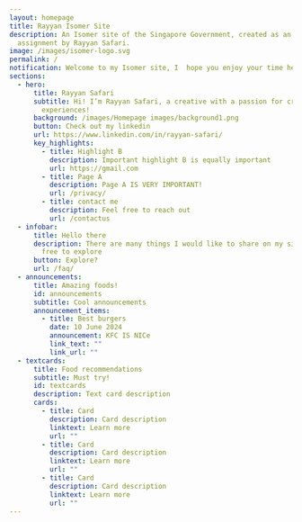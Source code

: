 ```yaml
---
layout: homepage
title: Rayyan Isomer Site
description: An Isomer site of the Singapore Government, created as an
  assignment by Rayyan Safari.
image: /images/isomer-logo.svg
permalink: /
notification: Welcome to my Isomer site, I  hope you enjoy your time here! :)
sections:
  - hero:
      title: Rayyan Safari
      subtitle: Hi! I’m Rayyan Safari, a creative with a passion for creating unique
        experiences!
      background: /images/Homepage images/background1.png
      button: Check out my linkedin
      url: https://www.linkedin.com/in/rayyan-safari/
      key_highlights:
        - title: Highlight B
          description: Important highlight B is equally important
          url: https://gmail.com
        - title: Page A
          description: Page A IS VERY IMPORTANT!
          url: /privacy/
        - title: contact me
          description: Feel free to reach out
          url: /contactus
  - infobar:
      title: Hello there
      description: There are many things I would like to share on my site, do feel
        free to explore
      button: Explore?
      url: /faq/
  - announcements:
      title: Amazing foods!
      id: announcements
      subtitle: Cool announcements
      announcement_items:
        - title: Best burgers
          date: 10 June 2024
          announcement: KFC IS NICe
          link_text: ""
          link_url: ""
  - textcards:
      title: Food recommendations
      subtitle: Must try!
      id: textcards
      description: Text card description
      cards:
        - title: Card
          description: Card description
          linktext: Learn more
          url: ""
        - title: Card
          description: Card description
          linktext: Learn more
          url: ""
        - title: Card
          description: Card description
          linktext: Learn more
          url: ""
---
```

